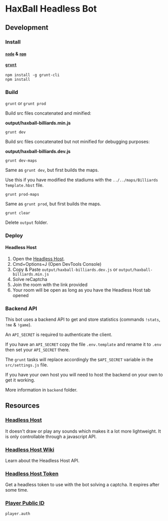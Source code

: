 # HaxBall Headless Bot

## Development

### Install

#### **[`node`](https://nodejs.org/es/download/) & [`npm`](https://docs.npmjs.com/downloading-and-installing-node-js-and-npm)**

#### **[`grunt`](https://gruntjs.com/)**

```
npm install -g grunt-cli
npm install
```

### Build

`grunt` or `grunt prod`

Build src files concatenated and minified:

**output/haxball-billiards.min.js**

`grunt dev`

Build src files concatenated but not minified for debugging purposes:

**output/haxball-billiards.dev.js**

`grunt dev-maps`

Same as `grunt dev`, but first builds the maps.

Use this if you have modified the stadiums with the `../../maps/Billiards Template.hbst` file.

`grunt prod-maps`

Same as `grunt prod`, but first builds the maps.

`grunt clear`

Delete `output` folder.

### Deploy

#### Headless Host

1. Open the [Headless Host](https://html5.haxball.com/headless).
2. Cmd+Options+J (Open DevTools Console)
3. Copy & Paste `output/haxball-billiards.dev.js` or `output/haxball-billiards.min.js`
4. Solve reCaptcha
5. Join the room with the link provided
6. Your room will be open as long as you have the Headless Host tab opened

### Backend API

This bot uses a backend API to get and store statistics (commands `!stats`, `!me` & `!game`).

An `API_SECRET` is required to authenticate the client.

If you have an `API_SECRET` copy the file `.env.template` and rename it to `.env` then set your `API_SECRET` there.

The `grunt` tasks will replace accordingly the `$API_SECRET` variable in the `src/settings.js` file.

If you have your own host you will need to host the backend on your own to get it working.

More information in `backend` folder.

## Resources

### [Headless Host](https://html5.haxball.com/headless)

It doesn't draw or play any sounds which makes it a lot more lightweight. It is only controllable through a javascript API.

### [Headless Host Wiki](https://github.com/haxball/haxball-issues/wiki/Headless-Host)

Learn about the Headless Host API.

### [Headless Host Token](https://www.haxball.com/headlesstoken)

Get a headless token to use with the bot solving a captcha. It expires after some time.

### [Player Public ID](https://www.haxball.com/playerauth)

`player.auth`
